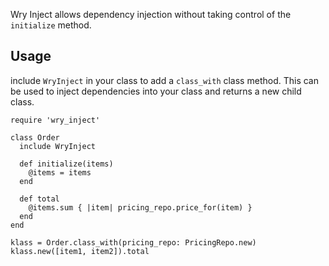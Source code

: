 Wry Inject allows dependency injection without taking control of the `initialize` method.

## Usage

include `WryInject` in your class to add a `class_with` class method. This can be used to inject dependencies into your class and returns a new child class.

```
require 'wry_inject'

class Order
  include WryInject

  def initialize(items)
    @items = items
  end

  def total
    @items.sum { |item| pricing_repo.price_for(item) }
  end
end

klass = Order.class_with(pricing_repo: PricingRepo.new)
klass.new([item1, item2]).total
```
